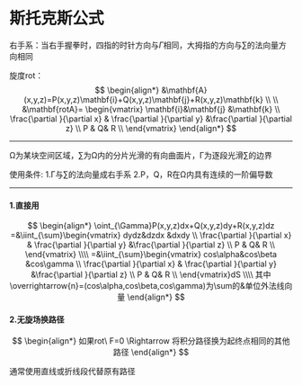 # 斯托克斯公式

右手系：当右手握拳时，四指的时针方向与$\Gamma$相同，大拇指的方向与$\sum$的法向量方向相同

旋度rot：
$$
\begin{align*}
&\mathbf{A}(x,y,z)=P(x,y,z)\mathbf{i}+Q(x,y,z)\mathbf{j}+R(x,y,z)\mathbf{k}
\\
\\
&\mathbf{rotA}=
\begin{vmatrix}
 \mathbf{i}&\mathbf{j} &\mathbf{k} \\
\frac{\partial }{\partial x} & \frac{\partial }{\partial y} &\frac{\partial }{\partial z}  \\
P &  Q& R \\
\end{vmatrix}
\end{align*}
$$

---

Ω为某块空间区域，$\sum$为Ω内的分片光滑的有向曲面片，Γ为逐段光滑$\sum$的边界

使用条件:
	1.Γ与$\sum$的法向量成右手系
	2.P，Q，R在Ω内具有连续的一阶偏导数

---

#### 1.直接用

$$
\begin{align*}
\oint_{\Gamma}P(x,y,z)dx+Q(x,y,z)dy+R(x,y,z)dz
=&\iint_{\sum}\begin{vmatrix}
 dydz&dzdx &dxdy \\
\frac{\partial }{\partial x} & \frac{\partial }{\partial y} &\frac{\partial }{\partial z}  \\
P &  Q& R \\
\end{vmatrix}
\\\\
=&\iint_{\sum}\begin{vmatrix}
 cos\alpha&cos\beta &cos\gamma \\
\frac{\partial }{\partial x} & \frac{\partial }{\partial y} &\frac{\partial }{\partial z}  \\
P &  Q& R \\
\end{vmatrix}dS
\\\\
其中\overrightarrow{n}=(cos\alpha,cos\beta,cos\gamma)为\sum的&单位外法线向量
\end{align*}
$$

#### 2.无旋场换路径

$$
\begin{align*}
如果rot\ F=0 \Rightarrow 将积分路径换为起终点相同的其他路径
\end{align*}
$$

通常使用直线或折线段代替原有路径

